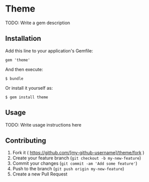 # Theme

TODO: Write a gem description

## Installation

Add this line to your application's Gemfile:

    gem 'theme'

And then execute:

    $ bundle

Or install it yourself as:

    $ gem install theme

## Usage

TODO: Write usage instructions here

## Contributing

1. Fork it ( https://github.com/[my-github-username]/theme/fork )
2. Create your feature branch (`git checkout -b my-new-feature`)
3. Commit your changes (`git commit -am 'Add some feature'`)
4. Push to the branch (`git push origin my-new-feature`)
5. Create a new Pull Request
